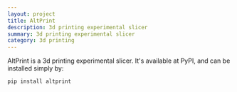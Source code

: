 ```yaml
---
layout: project
title: AltPrint
description: 3d printing experimental slicer
summary: 3d printing experimental slicer
category: 3d printing
---
```


AltPrint is a 3d printing experimental slicer. It's available at PyPI, and can be installed simply by:

```bash
pip install altprint
```
